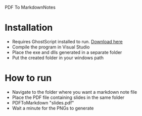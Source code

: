 PDF To MarkdownNotes

# Installation
- Requires GhostScript installed to run. [Download here](https://www.ghostscript.com/download/gsdnld.html)
- Compile the program in Visual Studio
- Place the exe and dlls generated in a separate folder
- Put the created folder in your windows path

# How to run
- Navigate to the folder where you want a markdown note file
- Place the PDF file containing slides in the same folder
- PDFToMarkdown "slides.pdf"
- Wait a minute for the PNGs to generate